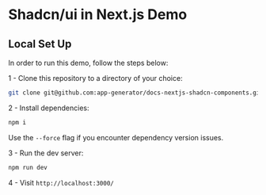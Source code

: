 # Shadcn/ui in Next.js Demo

## Local Set Up

In order to run this demo, follow the steps below:

1 - Clone this repository to a directory of your choice:

```bash
git clone git@github.com:app-generator/docs-nextjs-shadcn-components.git
```

2 - Install dependencies:

```bash
npm i
```

Use the `--force` flag if you encounter dependency version issues.


3 - Run the dev server:

```bash
npm run dev
```

4 - Visit `http://localhost:3000/`
